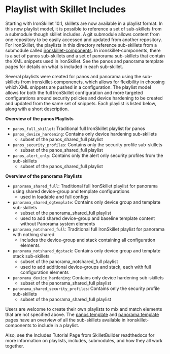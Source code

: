# Playlist with Skillet Includes

Starting with IronSkillet 10.1, skillets are now available in a playlist format. In this new playlist model, it is 
possible to reference a set of sub-skillets from a submodule though skillet includes. A git submodule allows content 
from one repository to be easily accessed and updated from another repository. For IronSkillet, the 
playlists in this directory reference sub-skillets from a submodule called 
[ironskillet-components](https://github.com/PaloAltoNetworks/ironskillet-components). In 
ironskillet-components, there is a set of panos sub-skillets and a set of panorama sub-skillets that contain the XML 
snippets used in IronSkillet. See the panos and panorama template pages for details on what is included in each sub-skillet.


Several playlists were created for panos and panorama using the sub-skillets from ironskillet-componenets, which allows 
for flexibility in choosing which XML snippets are pushed in a configuration. The playlist model allows for both the full 
IronSkillet configuration and more targeted configurations around security policies and device hardening to be created 
and updated from the same set of snippets. Each playlist is listed below, along with a short description.


**Overview of the panos Playlists**
* `panos_full_skillet`: Traditional full IronSkillet playlist for panos
* `panos_device_hardening`: Contains only device hardening sub-skillets
    * subset of the panos_shared_full playlist
* `panos_security_profiles`: Contains only the security profile sub-skillets
    * subset of the panos_shared_full playlist
* `panos_alert_only`: Contains only the alert only security profiles from the sub-skillets
    * subset of the panos_shared_full playlist

**Overview of the panorama Playlists**
* `panorama_shared_full`: Traditional full IronSkillet playlist for panorama using shared device-group and template configurations
    * used in loadable and full configs
* `panorama_shared_dgtemplate`: Contains only device group and template sub-skillets
    * subset of the panorama_shared_full playlist
    * used to add shared device-group and baseline template content without Panorama system elements
* `panorama_notshared_full`: Traditional full IronSkillet playlist for panorama with nothing shared
    * includes the device-group and stack containing all configuration elements
* `panorama_notshared_dgstack`: Contains only device group and template stack sub-skillets
    * subset of the panorama_notshared_full playlist
    * used to add additional device-groups and stack, each with full configuration elements
* `panorama_device_hardening`: Contains only device hardening sub-skillets
    * subset of the panorama_shared_full playlist
* `panorama_shared_security_profiles`: Contains only the security profile sub-skillets
    * subset of the panorama_shared_full playlist
  
Users are welcome to create their own playlists to mix and match elements that are not specified above. The 
[panos template](https://iron-skillet.readthedocs.io/en/docs_master/panos_template_guide.html)
and [panorama template](https://iron-skillet.readthedocs.io/en/docs_master/panorama_template_guide.html) pages 
have an overview of all the sub-skillets available in ironskillet-components to include in a playlist.

Also, see the Includes Tutorial Page from SkilletBuilder readthedocs for more information on playlists, includes, 
submodules, and how they all work together.



